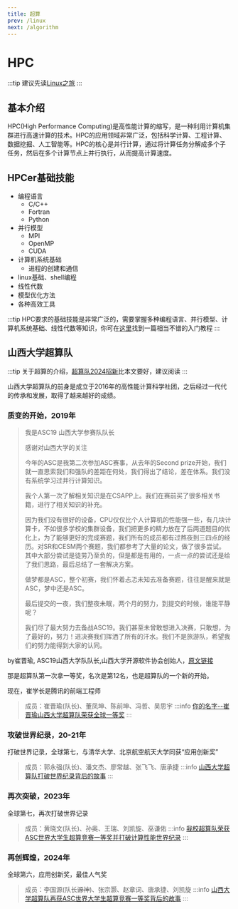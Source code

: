 ```yaml
---
title: 超算
prev: /linux
next: /algorithm
---
```

# HPC

:::tip
建议先读[Linux之旅](/linux.md)
:::

## 基本介绍

HPC(High Performance Computing)是高性能计算的缩写，是一种利用计算机集群进行高速计算的技术。HPC的应用领域非常广泛，包括科学计算、工程计算、数据挖掘、人工智能等。HPC的核心是并行计算，通过将计算任务分解成多个子任务，然后在多个计算节点上并行执行，从而提高计算速度。

## HPCer基础技能

* 编程语言
  * C/C++
  * Fortran
  * Python
* 并行模型
  * MPI
  * OpenMP
  * CUDA
* 计算机系统基础
  * 进程的创建和通信
* linux基础、shell编程
* 线性代数
* 模型优化方法
* 各种高效工具

:::tip
  HPC要求的基础技能是非常广泛的，需要掌握多种编程语言、并行模型、计算机系统基础、线性代数等知识，你可在[这里](https://github.com/Ayanokoji-li/HPC-tutorial?tab=readme-ov-file)找到一篇相当不错的入门教程
:::

## 山西大学超算队

:::tip
关于超算的介绍，[超算队2024招新](https://uva5omak7d.feishu.cn/docx/WMqbdH2a6o7qdNxu5nccJfYDnJg)比本文要好，建议阅读
:::

山西大学超算队的前身是成立于2016年的高性能计算科学社团，之后经过一代代的传承和发展，取得了越来越好的成绩。

### 质变的开始，2019年
> 我是ASC19 山西大学参赛队队长
>
> 感谢对山西大学的关注
>
> 今年的ASC是我第二次参加ASC赛事，从去年的Second prize开始，我们就一直思索我们和强队的差距在何处，我们得出了结论，差在体系。我们没有系统学习过并行计算知识。
>
> 我个人第一次了解相关知识是在CSAPP上。我们在赛前买了很多相关书籍，进行了相关知识的补充。
>
> 因为我们没有很好的设备，CPU仅仅比个人计算机的性能强一些，有几块计算卡，不如很多学校的集群设备，我们把更多的精力放在了后两道题目的优化上，为了能够更好的完成赛题，我们所有的成员都有过熬夜到三四点的经历。对SR和CESM两个赛题，我们都参考了大量的论文，做了很多尝试。其中大部分尝试是徒劳乃至负的，但是都是有用的，一点一点的尝试还是给了我们思路，最后总结了一套解决方案。
>
> 做梦都是ASC，整个初赛，我们怀着忐忑未知去准备赛题，往往是醒来就是ASC，梦中还是ASC。
>
> 最后提交的一夜，我们整夜未眠，两个月的努力，到提交的时候，谁能平静呢？
>
> 我们尽了最大努力去备战ASC19。我们甚至未曾敢想进入决赛，只敢想，为了最好的，努力！进决赛我们挥洒了所有的汗水。我们不是旅游队，希望我们的努力能得到大家的认同。

by崔晋瑜, ASC19山西大学队队长,山西大学开源软件协会创始人，[原文链接](https://www.zhihu.com/question/315623164/answer/621133800)

那是超算队第一次拿一等奖，名次是第12名，也是超算队的一个新的开始。

现在，崔学长是腾讯的前端工程师
>成员：崔晋瑜(队长)、董凤坤、陈前坤、冯哲、吴思宇
:::info
[你的名字--崔晋瑜](https://mp.weixin.qq.com/s/irOXeuAHZDdYZ_3hWPvE7Q)[山西大学超算队荣获全球一等奖](https://www.sxu.edu.cn/syty/jjsyl/66c59b7f3847435180e9e7abde0d5aae.html)
:::
### 攻破世界纪录，20-21年
打破世界记录，全球第七，与清华大学、北京航空航天大学同获“应用创新奖”
> 成员：郭永强(队长)、潘文杰、廖常越、张飞飞、唐承捷
:::info
[山西大学超算队打破世界纪录](https://www.sohu.com/a/469682373_121106854)[背后的故事](https://news.sxu.edu.cn/ssfc/6950a4be98da4a4f99b7db1f2388bb6e.htm)
:::
### 再次突破，2023年
全球第七，再次打破世界记录
> 成员：黄晓文(队长)、孙奥、王瑞、刘凯旋、巫谦佑
:::info
[我校超算队荣获ASC世界大学生超算竞赛一等奖并打破计算性能世界纪录](https://bkzs.sxu.edu.cn/sdzl/09cb724dcefc4fce8e2b3667f8c3ead1.htm)
:::
### 再创辉煌，2024年
全球第六，应用创新奖，最佳人气奖
> 成员：李国源(队长~~源神~~)、张宗灏、赵章词、唐承捷、刘凯旋
:::info
[山西大学超算队再获ASC世界大学生超算竞赛一等奖](https://news.sxu.edu.cn/mtsd/4fc1b7817ef94d639763b0bd644b35f9.htm)[背后的故事](https://news.sxu.edu.cn/mtsd/db73d2ec261246ec82451369b9e7587f.htm)
:::

<CommentService/>
